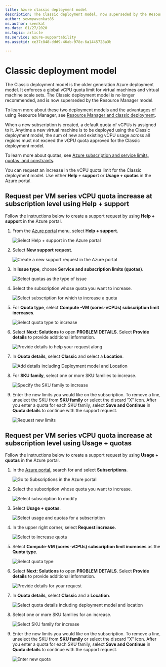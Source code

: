 ```yaml
---
title: Azure classic deployment model
description: The Classic deployment model, now superseded by the Resource Manager model, enforces a global vCPU quota limit for VMs and virtual machine scale sets.
author: sowmyavenkat86
ms.author: svenkat
ms.date: 01/27/2020
ms.topic: article
ms.service: azure-supportability
ms.assetid: ce37c848-ddd9-46ab-978e-6a1445728a3b

---
```


# Classic deployment model

The Classic deployment model is the older generation Azure deployment model. It enforces a global vCPU quota limit for virtual machines and virtual machine scale sets. The Classic deployment model is no longer recommended, and is now superseded by the Resource Manager model.

To learn more about these two deployment models and the advantages of using Resource Manager, see [Resource Manager and classic deployment](../../azure-resource-manager/management/deployment-models.md).

When a new subscription is created, a default quota of vCPUs is assigned to it. Anytime a new virtual machine is to be deployed using the Classic deployment model, the sum of new and existing vCPU usage across all regions must not exceed the vCPU quota approved for the Classic deployment model.

To learn more about quotas, see [Azure subscription and service limits, quotas, and constraints](../../azure-resource-manager/management/azure-subscription-service-limits.md).

You can request an increase in the vCPU quota limit for the Classic deployment model. Use either **Help + support** or **Usage + quotas** in the Azure portal.

## Request per VM series vCPU quota increase at subscription level using Help + support

Follow the instructions below to create a support request by using **Help + support** in the Azure portal.

1. From the [Azure portal](https://portal.azure.com) menu, select **Help + support**.

   ![Select Help + support in the Azure portal](./media/resource-manager-core-quotas-request/help-plus-support.png)

1. Select **New support request**.

   ![Create a new support request in the Azure portal](./media/resource-manager-core-quotas-request/new-support-request.png)

1. In **Issue type**, choose **Service and subscription limits (quotas)**.

   ![Select quotas as the type of issue](./media/resource-manager-core-quotas-request/select-quota-issue-type.png)

1. Select the subscription whose quota you want to increase.

   ![Select subscription for which to increase a quota](./media/resource-manager-core-quotas-request/select-subscription-support-request.png)

1. For **Quota type**, select **Compute -VM (cores-vCPUs) subscription limit increases**.

   ![Select quota type to increase](./media/resource-manager-core-quotas-request/select-quota-type.png)

1. Select **Next: Solutions** to open **PROBLEM DETAILS**. Select **Provide details** to provide additional information.

   ![Provide details to help your request along](./media/resource-manager-core-quotas-request/provide-details-link.png)

1. In **Quota details**, select **Classic** and select a **Location**.

   ![Add details including Deployment model and Location](./media/resource-manager-core-quotas-request/quota-details-classic.png)

1. For **SKU family**, select one or more SKU families to increase.

   ![Specify the SKU family to increase](./media/resource-manager-core-quotas-request/sku-family-classic.png)

1. Enter the new limits you would like on the subscription. To remove a line, unselect the SKU from **SKU family** or select the discard "X" icon. After you enter a quota for each SKU family, select **Save and Continue** in **Quota details** to continue with the support request.

   ![Request new limits](./media/resource-manager-core-quotas-request/new-limits-classic.png)

## Request per VM series vCPU quota increase at subscription level using Usage + quotas

Follow the instructions below to create a support request by using **Usage + quotas** in the Azure portal.

1. In the [Azure portal](https://portal.azure.com), search for and select **Subscriptions**.

   ![Go to Subscriptions in the Azure portal](./media/resource-manager-core-quotas-request/search-for-subscriptions.png)

1. Select the subscription whose quota you want to increase.

   ![Select subscription to modify](./media/resource-manager-core-quotas-request/select-subscription-change-quota.png)

1. Select **Usage + quotas**.

   ![Select usage and quotas for a subscription](./media/resource-manager-core-quotas-request/select-usage-plus-quotas.png)

1. In the upper right corner, select **Request increase**.

   ![Select to increase quota](./media/resource-manager-core-quotas-request/request-increase-from-subscription.png)

1. Select **Compute-VM (cores-vCPUs) subscription limit increases** as the **Quota type**.

   ![Select quota type](./media/resource-manager-core-quotas-request/select-quota-type.png)

1. Select **Next: Solutions** to open **PROBLEM DETAILS**. Select **Provide details** to provide additional information.

   ![Provide details for your request](./media/resource-manager-core-quotas-request/provide-details-link.png)

1. In **Quota details**, select **Classic** and a **Location**.

   ![Select quota details including deployment model and location](./media/resource-manager-core-quotas-request/quota-details-classic.png)

1. Select one or more SKU families for an increase.

   ![Select SKU family for increase](./media/resource-manager-core-quotas-request/sku-family-classic.png)

1. Enter the new limits you would like on the subscription. To remove a line, unselect the SKU from **SKU family** or select the discard "X" icon. After you enter a quota for each SKU family, select **Save and Continue** in **Quota details** to continue with the support request.

   ![Enter new quota](./media/resource-manager-core-quotas-request/new-limits-classic.png)

